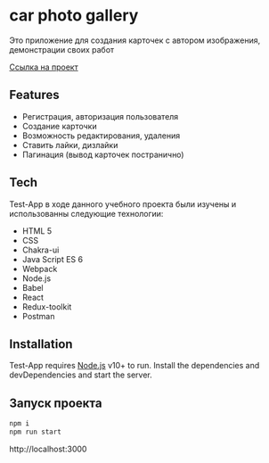 # car photo gallery
 Это приложение для создания карточек с автором изображения, демонстрации своих работ

[Ссылка на проект](http://localhost:3001/sign-in)

## Features
* Регистрация, авторизация пользователя
* Создание карточки
* Возможность редактирования, удаления
* Ставить лайки, дизлайки
* Пагинация (вывод карточек постранично) 

## Tech
Test-App в ходе данного учебного проекта были изучены и использованны следующие технологии:

- HTML 5
- CSS
- Chakra-ui
- Java Script ES 6
- Webpack
- Node.js
- Babel
- React
- Redux-toolkit
- Postman


## Installation

Test-App requires [Node.js](https://nodejs.org/) v10+ to run.
Install the dependencies and devDependencies and start the server.

## Запуск проекта
```sh
npm i
npm run start
```
http://localhost:3000
